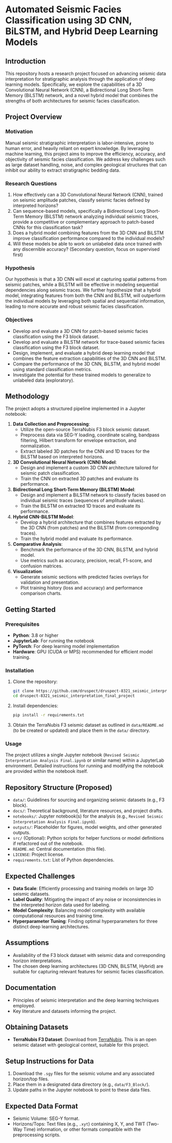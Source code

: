 # Automated Seismic Facies Classification using 3D CNN, BiLSTM, and Hybrid Deep Learning Models

## Introduction
This repository hosts a research project focused on advancing seismic data interpretation for stratigraphic analysis through the application of deep learning models. Specifically, we explore the capabilities of a 3D Convolutional Neural Network (CNN), a Bidirectional Long Short-Term Memory (BiLSTM) network, and a novel hybrid model that combines the strengths of both architectures for seismic facies classification.

## Project Overview

### Motivation
Manual seismic stratigraphic interpretation is labor-intensive, prone to human error, and heavily reliant on expert knowledge. By leveraging machine learning, this project aims to improve the efficiency, accuracy, and objectivity of seismic facies classification. We address key challenges such as large dataset handling, noise, and complex geological structures that can inhibit our ability to extract stratigraphic bedding data.

### Research Questions
1.  How effectively can a 3D Convolutional Neural Network (CNN), trained on seismic amplitude patches, classify seismic facies defined by interpreted horizons?
2.  Can sequence-based models, specifically a Bidirectional Long Short-Term Memory (BiLSTM) network analyzing individual seismic traces, provide a competitive or complementary approach to patch-based CNNs for this classification task?
3.  Does a hybrid model combining features from the 3D CNN and BiLSTM improve classification performance compared to the individual models?
4.  Will these models be able to work on unlabeled data once trained with any discernible accuracy? (Secondary question, focus on supervised first)

### Hypothesis
Our hypothesis is that a 3D CNN will excel at capturing spatial patterns from seismic patches, while a BiLSTM will be effective in modeling sequential dependencies along seismic traces. We further hypothesize that a hybrid model, integrating features from both the CNN and BiLSTM, will outperform the individual models by leveraging both spatial and sequential information, leading to more accurate and robust seismic facies classification.

### Objectives
-   Develop and evaluate a 3D CNN for patch-based seismic facies classification using the F3 block dataset.
-   Develop and evaluate a BiLSTM network for trace-based seismic facies classification using the F3 block dataset.
-   Design, implement, and evaluate a hybrid deep learning model that combines the feature extraction capabilities of the 3D CNN and BiLSTM.
-   Compare the performance of the 3D CNN, BiLSTM, and hybrid model using standard classification metrics.
-   Investigate the potential for these trained models to generalize to unlabeled data (exploratory).

## Methodology
The project adopts a structured pipeline implemented in a Jupyter notebook:
1.  **Data Collection and Preprocessing**:
    *   Utilize the open-source TerraNubis F3 block seismic dataset.
    *   Preprocess data via SEG-Y loading, coordinate scaling, bandpass filtering, Hilbert transform for envelope extraction, and normalization.
    *   Extract labeled 3D patches for the CNN and 1D traces for the BiLSTM based on interpreted horizons.
2.  **3D Convolutional Neural Network (CNN) Model**:
    *   Design and implement a custom 3D CNN architecture tailored for seismic patch classification.
    *   Train the CNN on extracted 3D patches and evaluate its performance.
3.  **Bidirectional Long Short-Term Memory (BiLSTM) Model**:
    *   Design and implement a BiLSTM network to classify facies based on individual seismic traces (sequences of amplitude values).
    *   Train the BiLSTM on extracted 1D traces and evaluate its performance.
4.  **Hybrid CNN-BiLSTM Model**:
    *   Develop a hybrid architecture that combines features extracted by the 3D CNN (from patches) and the BiLSTM (from corresponding traces).
    *   Train the hybrid model and evaluate its performance.
5.  **Comparative Analysis**:
    *   Benchmark the performance of the 3D CNN, BiLSTM, and hybrid model.
    *   Use metrics such as accuracy, precision, recall, F1-score, and confusion matrices.
6.  **Visualization**:
    *   Generate seismic sections with predicted facies overlays for validation and presentation.
    *   Plot training history (loss and accuracy) and performance comparison charts.

## Getting Started

### Prerequisites
-   **Python**: 3.8 or higher
-   **JupyterLab**: For running the notebook
-   **PyTorch**: For deep learning model implementation
-   **Hardware**: GPU (CUDA or MPS) recommended for efficient model training.

### Installation
1.  Clone the repository:
    ```bash
    git clone https://github.com/druspect/druspect-8321_seismic_interpretation_final_project.git
    cd druspect-8321_seismic_interpretation_final_project
    ```
2.  Install dependencies:
    ```bash
    pip install -r requirements.txt
    ```
3.  Obtain the TerraNubis F3 seismic dataset as outlined in `data/README.md` (to be created or updated) and place them in the `data/` directory.

### Usage
The project utilizes a single Jupyter notebook (`Revised Seismic Interpretation Analysis Final.ipynb` or similar name) within a JupyterLab environment. Detailed instructions for running and modifying the notebook are provided within the notebook itself.

## Repository Structure (Proposed)
-   `data/`: Guidelines for sourcing and organizing seismic datasets (e.g., F3 block).
-   `docs/`: Theoretical background, literature resources, and project drafts.
-   `notebooks/`: Jupyter notebook(s) for the analysis (e.g., `Revised Seismic Interpretation Analysis Final.ipynb`).
-   `outputs/`: Placeholder for figures, model weights, and other generated outputs.
-   `src/` (Optional): Python scripts for helper functions or model definitions if refactored out of the notebook.
-   `README.md`: Central documentation (this file).
-   `LICENSE`: Project license.
-   `requirements.txt`: List of Python dependencies.

## Expected Challenges
-   **Data Scale**: Efficiently processing and training models on large 3D seismic datasets.
-   **Label Quality**: Mitigating the impact of any noise or inconsistencies in the interpreted horizon data used for labeling.
-   **Model Complexity**: Balancing model complexity with available computational resources and training time.
-   **Hyperparameter Tuning**: Finding optimal hyperparameters for three distinct deep learning architectures.

## Assumptions
-   Availability of the F3 block dataset with seismic data and corresponding horizon interpretations.
-   The chosen deep learning architectures (3D CNN, BiLSTM, Hybrid) are suitable for capturing relevant features for seismic facies classification.

## Documentation
-   Principles of seismic interpretation and the deep learning techniques employed.
-   Key literature and datasets informing the project.

## Obtaining Datasets
-   **TerraNubis F3 Dataset**: Download from [TerraNubis](https://terranubis.com). This is an open seismic dataset with geological context, suitable for this project.

## Setup Instructions for Data
1.  Download the `.sgy` files for the seismic volume and any associated horizon/top files.
2.  Place them in a designated data directory (e.g., `data/F3_Block/`).
3.  Update paths in the Jupyter notebook to point to these data files.

## Expected Data Format
-   Seismic Volume: SEG-Y format.
-   Horizons/Tops: Text files (e.g., `.xyt`) containing X, Y, and TWT (Two-Way Time) information, or other formats compatible with the preprocessing scripts.

